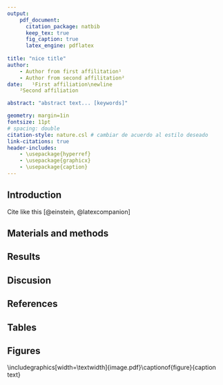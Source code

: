 ```yaml
---
output: 
    pdf_document:
      citation_package: natbib
      keep_tex: true
      fig_caption: true
      latex_engine: pdflatex
  
title: "nice title"
author:
	- Author from first affilitation¹
	- Author from second affilitation²
date:	¹First affiliation\newline
	²Second affiliation

abstract: "abstract text... [keywords]"

geometry: margin=1in
fontsize: 11pt
# spacing: double
citation-style: nature.csl # cambiar de acuerdo al estilo deseado
link-citations: true
header-includes:
	- \usepackage{hyperref}
	- \usepackage{graphicx}
	- \usepackage{caption}
---
```


## Introduction

Cite like this [@einstein, @latexcompanion]

## Materials and methods

## Results

## Discusion

## References

<div id="refs"></div> <!-- force references to this location and not at the end of the file as default -->

## Tables

## Figures

\includegraphics[width=\textwidth]{image.pdf}\captionof{figure}{caption text} <!-- insert pdf image -->
